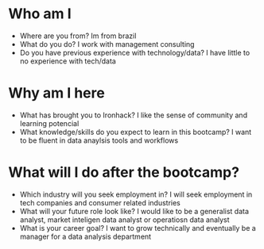 # Who am I

* Where are you from?
	Im from brazil
* What do you do?
	I work with management consulting
* Do you have previous experience with technology/data?
	I have little to no experience with tech/data

# Why am I here

* What has brought you to Ironhack?
	I like the sense of community and learning potencial
* What knowledge/skills do you expect to learn in this bootcamp?
	I want to be fluent in data anaylsis tools and workflows

# What will I do after the bootcamp?

* Which industry will you seek employment in?
	I will seek employment in tech companies and consumer related industries
* What will your future role look like?
	I would like to be a generalist data analyst, market inteligen data analyst or operatiosn data analyst
* What is your career goal?
	I want to grow technically and eventually be a manager for a data analysis department